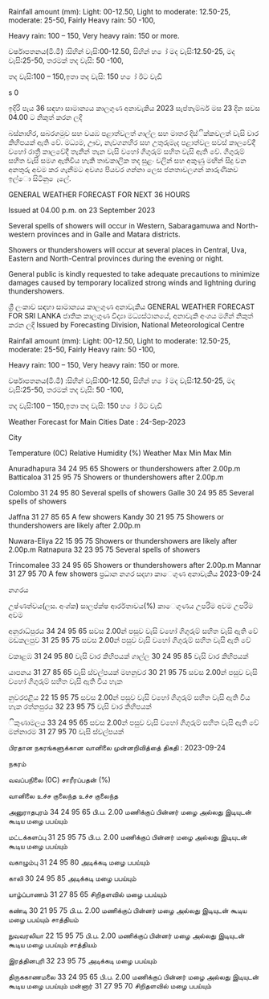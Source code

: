 Rainfall amount (mm): Light: 00-12.50, Light to moderate: 12.50-25, moderate: 25-50, Fairly Heavy rain: 50 -100,

Heavy rain: 100 – 150, Very heavy rain: 150 or more.

වර්ෂාපතනය(මි.මී) :සිහින් වැසි:00-12.50, සිහින් හ ෝ මද වැසි:12.50-25, මද වැසි:25-50, තරමක් තද වැසි: 50 -100,

තද වැසි:100 – 150,ඉතා තද වැසි: 150 හ ෝ ඊට වැඩි

s 0

ඉදිරි පැය 36 සඳහා සාමාන්‍යය කාලගුණ අනාවැකිය 2023 සැප්තැම්බර් මස 23 දින සවස 04.00 ට නිකුත් කරන ලදි

බස්නාහිර, සබරගමුව සහ වයඹ පළාත්වලත් ගාල්ල සහ මාතර දිස්ික්කවලත් වැසි වාර කිහිපයක් ඇති වේ. මධ්‍යම, ඌව, නැවගනහිර සහ උතුරුමැද පළාත්වල සවස් කාලවේදී වහෝ රාත්‍රී කාලවේදී තැනින් තැන වැසි වහෝ ගිගුරුම් සහිත වැසි ඇති වේ. ගිගුරුම් සහිත වැසි සමග ඇතිවිය හැකි තාවකාලික තද සුළං වලින් සහ අකුණු මඟින් සිදු වන අනතුරු අවම කර ගැනීමට අවශ්‍ය පියවර ගන්නා ලෙස ජනතාවලගන් කාරුණිකව ඉල්ො සිටිනු ෙැලේ.

GENERAL WEATHER FORECAST FOR NEXT 36 HOURS

Issued at 04.00 p.m. on 23 September 2023

Several spells of showers will occur in Western, Sabaragamuwa and North-western provinces and in Galle and Matara districts.

Showers or thundershowers will occur at several places in Central, Uva, Eastern and North-Central provinces during the evening or night.

General public is kindly requested to take adequate precautions to minimize damages caused by temporary localized strong winds and lightning during thundershowers.

ශ්‍රී ලංකාව සඳහා සාමාන්‍යය කාලගුණ අනාවැකිය GENERAL WEATHER FORECAST FOR SRI LANKA ජාතික කාලගුණ විද්‍යා මධ්‍යස්ථානයේ, අනාවැකි අංශය මගින් නිකුත් කරන ලදි Issued by Forecasting Division, National Meteorological Centre

Rainfall amount (mm): Light: 00-12.50, Light to moderate: 12.50-25, moderate: 25-50, Fairly Heavy rain: 50 -100,

Heavy rain: 100 – 150, Very heavy rain: 150 or more.

වර්ෂාපතනය(මි.මී) :සිහින් වැසි:00-12.50, සිහින් හ ෝ මද වැසි:12.50-25, මද වැසි:25-50, තරමක් තද වැසි: 50 -100,

තද වැසි:100 – 150,ඉතා තද වැසි: 150 හ ෝ ඊට වැඩි

Weather Forecast for Main Cities Date : 24-Sep-2023

City

Temperature (0C) Relative Humidity (%) Weather Max Min Max Min

Anuradhapura 34 24 95 65 Showers or thundershowers after 2.00p.m Batticaloa 31 25 95 75 Showers or thundershowers after 2.00p.m

Colombo 31 24 95 80 Several spells of showers Galle 30 24 95 85 Several spells of showers

Jaffna 31 27 85 65 A few showers Kandy 30 21 95 75 Showers or thundershowers are likely after 2.00p.m

Nuwara-Eliya 22 15 95 75 Showers or thundershowers are likely after 2.00p.m Ratnapura 32 23 95 75 Several spells of showers

Trincomalee 33 24 95 65 Showers or thundershowers after 2.00p.m Mannar 31 27 95 70 A few showers ප්‍රධාන නගර සදහා කාෙගුණ අනාවැකිය 2023-09-24

නගරය

උෂ්ණත්වය(ලස. අංශ්‍ක) සාලප්ක්ෂ ආර්රතාවය(%) කාෙගුණය උපරිම අවම උපරිම අවම

අනුරාධ්‍පුරය 34 24 95 65 සවස 2.00න් පසුව වැසි වහෝ ගිගුරුම් සහිත වැසි ඇති වේ මඩකලපුව 31 25 95 75 සවස 2.00න් පසුව වැසි වහෝ ගිගුරුම් සහිත වැසි ඇති වේ

වකාළඹ 31 24 95 80 වැසි වාර කිහිපයක් ගාල්ල 30 24 95 85 වැසි වාර කිහිපයක්

යාපනය 31 27 85 65 වැසි ස්වල්පයක් මහනුවර 30 21 95 75 සවස 2.00න් පසුව වැසි වහෝ ගිගුරුම් සහිත වැසි ඇති විය හැක

නුවරඑළිය 22 15 95 75 සවස 2.00න් පසුව වැසි වහෝ ගිගුරුම් සහිත වැසි ඇති විය හැක රත්නපුරය 32 23 95 75 වැසි වාර කිහිපයක්

ිකුණාමලය 33 24 95 65 සවස 2.00න් පසුව වැසි වහෝ ගිගුරුම් සහිත වැසි ඇති වේ මන්නාරම 31 27 95 70 වැසි ස්වල්පයක්

பிரதான நகரங்களுக்கான வானிலை முன்னறிவித்தை் திகதி : 2023-09-24

நகரம்

வவப்பநிலை (0C) சாரீரப்பதன் (%)

வானிலை உச்ச குலைந்த உச்ச குலைந்த

அனுராதபுரம் 34 24 95 65 பி.ப. 2.00 மணிக்குப் பின்னர் மழை அல்லது இடியுடன் கூடிய மழை பபய்யும்

மட்டக்களப்பு 31 25 95 75 பி.ப. 2.00 மணிக்குப் பின்னர் மழை அல்லது இடியுடன் கூடிய மழை பபய்யும்

வகாழும்பு 31 24 95 80 அடிக்கடி மழை பபய்யும்

காலி 30 24 95 85 அடிக்கடி மழை பபய்யும்

யாழ்ப்பாணம் 31 27 85 65 சிறிதளவில் மழை பபய்யும்

கண்டி 30 21 95 75 பி.ப. 2.00 மணிக்குப் பின்னர் மழை அல்லது இடியுடன் கூடிய மழை பபய்யும் சாத்தியம்

நுவவரலியா 22 15 95 75 பி.ப. 2.00 மணிக்குப் பின்னர் மழை அல்லது இடியுடன் கூடிய மழை பபய்யும் சாத்தியம்

இரத்தினபுரி 32 23 95 75 அடிக்கடி மழை பபய்யும்

திருககாணமலை 33 24 95 65 பி.ப. 2.00 மணிக்குப் பின்னர் மழை அல்லது இடியுடன் கூடிய மழை பபய்யும் மன்னார் 31 27 95 70 சிறிதளவில் மழை பபய்யும்